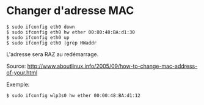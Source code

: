 # Changer d'adresse MAC
    
    $ sudo ifconfig eth0 down
    $ sudo ifconfig eth0 hw ether 00:80:48:BA:d1:30
    $ sudo ifconfig eth0 up
    $ sudo ifconfig eth0 |grep HWaddr

L'adresse sera RAZ au redémarrage.

Source: http://www.aboutlinux.info/2005/09/how-to-change-mac-address-of-your.html

Exemple: 
    
    $ sudo ifconfig wlp3s0 hw ether 00:00:48:BA:d1:12

